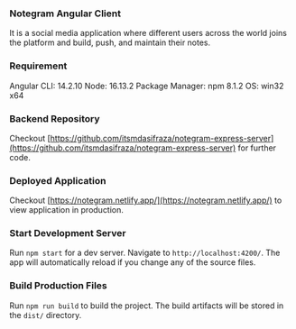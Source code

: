 ### Notegram Angular Client
It is a social media application where different users across the world joins the platform and build, push, and maintain their notes.

### Requirement
Angular CLI: 14.2.10
Node: 16.13.2
Package Manager: npm 8.1.2
OS: win32 x64

### Backend Repository
Checkout [https://github.com/itsmdasifraza/notegram-express-server](https://github.com/itsmdasifraza/notegram-express-server) for further code.

### Deployed Application 
Checkout [https://notegram.netlify.app/](https://notegram.netlify.app/) to view application in production. 

### Start Development Server
Run `npm start` for a dev server. Navigate to `http://localhost:4200/`. The app will automatically reload if you change any of the source files.

### Build Production Files
Run `npm run build` to build the project. The build artifacts will be stored in the `dist/` directory.
